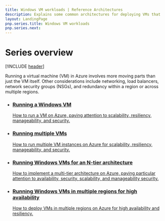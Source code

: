 ```yaml
---
title: Windows VM workloads | Reference Architectures
description: Explains some common architectures for deploying VMs that host enterprise-scale applications in Azure.
layout: LandingPage
pnp.series.title: Windows VM workloads
pnp.series.next: 
---
```

<link href="/azure/architecture/_css/hubCards.css" type="text/css" rel="stylesheet" />

# Series overview
[!INCLUDE [header](../_includes/header.md)]

Running a virtual machine (VM) in Azure involves more moving parts than just the VM itself. Other considerations include networking, load balancers, network security groups (NSGs), and redundancy within a region or across multiple regions.

<ul class="cardsD panel x4">
    <li>
        <a href="./single-vm.md">
            <div class="cardSize">
                <div class="cardPadding">
                    <div class="card">
                        <div class="cardImageOuter">
                            <div class="cardImage bgdAccent1 cardScaleImage" style="background-image: url('./images/single-vm.svg');">
                            </div>
                        </div>
                        <div class="cardText">
                            <h3>Running a Windows VM</h3>
                            <p>How to run a VM on Azure, paying attention to scalability, resiliency, manageability, and security.</p>
                        </div>
                    </div>
                </div>
            </div>
        </a>
    </li>
    <li>
        <a href="./multi-vm.md">
            <div class="cardSize">
                <div class="cardPadding">
                    <div class="card">
                        <div class="cardImageOuter">
                            <div class="cardImage bgdAccent1 cardScaleImage" style="background-image: url('./images/multi-vm.svg');">
                            </div>
                        </div>
                        <div class="cardText">
                            <h3>Running multiple VMs</h3>
                            <p>How to run multiple VM instances on Azure for scalability, resiliency, manageability, and security.</p>
                        </div>
                    </div>
                </div>
            </div>
        </a>
    </li>
    <li>
        <a href="./n-tier.md">
            <div class="cardSize">
                <div class="cardPadding">
                    <div class="card">
                        <div class="cardImageOuter">
                            <div class="cardImage bgdAccent1 cardScaleImage" style="background-image: url('./images/n-tier.svg');">
                            </div>
                        </div>
                        <div class="cardText">
                            <h3>Running Windows VMs for an N-tier architecture</h3>
                            <p>How to implement a multi-tier architecture on Azure, paying particular attention to availability, security, scalability, and manageability security.</p>
                        </div>
                    </div>
                </div>
            </div>
        </a>
    </li>
    <li>
        <a href="./multi-region-application.md">
            <div class="cardSize">
                <div class="cardPadding">
                    <div class="card">
                        <div class="cardImageOuter">
                            <div class="cardImage bgdAccent1 cardScaleImage" style="background-image: url('./images/multi-region-application.svg');">
                            </div>
                        </div>
                        <div class="cardText">
                            <h3>Running Windows VMs in multiple regions for high availability</h3>
                            <p>How to deploy VMs in multiple regions on Azure for high availability and resiliency.</p>
                        </div>
                    </div>
                </div>
            </div>
        </a>
    </li>
</ul>


